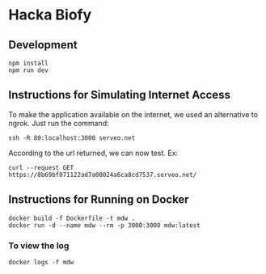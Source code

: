 # Hacka Biofy

## Development

```
npm install
npm run dev
```

## Instructions for Simulating Internet Access

To make the application available on the internet, we used an alternative to ngrok.
Just run the command:

```
ssh -R 80:localhost:3000 serveo.net
```

According to the url returned, we can now test. Ex:

```
curl --request GET https://8b69bf071122ad7a00024a6ca8cd7537.serveo.net/
```

## Instructions for Running on Docker

```
docker build -f Dockerfile -t mdw .
docker run -d --name mdw --rm -p 3000:3000 mdw:latest
```

### To view the log

```
docker logs -f mdw
```
